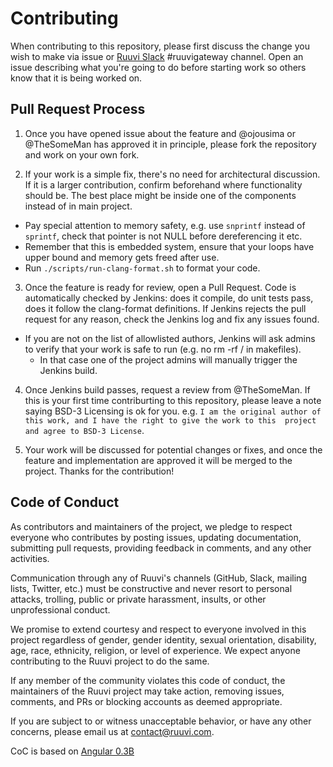 # Contributing

When contributing to this repository, please first discuss the change you wish to make via issue
or [Ruuvi Slack](http://slack.ruuvi.com) #ruuvigateway channel. Open an issue describing what
you're going to do before starting work so others know that it is being worked on. 

## Pull Request Process

1. Once you have opened issue about the feature and @ojousima or @TheSomeMan has approved
it in principle, please fork the repository and work on your own fork.

2. If your work is a simple fix, there's no need for architectural discussion. If it is
a larger contribution, confirm beforehand where functionality should be. The best place might
be inside one of the components instead of in main project.
  - Pay special attention to memory safety, e.g. use `snprintf` instead of `sprintf`,
    check that pointer is not NULL before dereferencing it etc. 
  - Remember that this is embedded system, ensure that your loops have upper bound and
    memory gets freed after use.
  - Run `./scripts/run-clang-format.sh` to format your code.

3. Once the feature is ready for review, open a Pull Request. Code is automatically
checked by Jenkins: does it compile, do unit tests pass, does it follow the clang-format
definitions. If Jenkins rejects the pull request for any reason, check the Jenkins log
and fix any issues found.
  - If you are not on the list of allowlisted authors, Jenkins will ask admins to verify
    that your work is safe to run (e.g. no rm -rf / in makefiles). 
    - In that case one of the project admins will manually trigger the Jenkins build.

4. Once Jenkins build passes, request a review from @TheSomeMan. If this is your first time
contriburting to this repository, please leave a note saying BSD-3 Licensing is ok for you.
e.g. `I am the original author of this work, and I have the right to give the work to this 
project and agree to BSD-3 License`. 

5. Your work will be discussed for potential changes or fixes, and once the feature and
implementation are approved it will be merged to the project. Thanks for the contribution!

## Code of Conduct 

As contributors and maintainers of the project, we pledge to respect everyone who contributes by posting issues, updating documentation, submitting pull requests, providing feedback in comments, and any other activities.

Communication through any of Ruuvi's channels (GitHub, Slack, mailing lists, Twitter, etc.) must be constructive and never resort to personal attacks, trolling, public or private harassment, insults, or other unprofessional conduct.

We promise to extend courtesy and respect to everyone involved in this project regardless of gender, gender identity, sexual orientation, disability, age, race, ethnicity, religion, or level of experience. We expect anyone contributing to the Ruuvi project to do the same.

If any member of the community violates this code of conduct, the maintainers of the Ruuvi project may take action, removing issues, comments, and PRs or blocking accounts as deemed appropriate.

If you are subject to or witness unacceptable behavior, or have any other concerns, please email us at [contact@ruuvi.com](mailto:contact@ruuvi.com).

CoC is based on [Angular 0.3B](https://github.com/angular/code-of-conduct/blob/master/CODE_OF_CONDUCT.md)